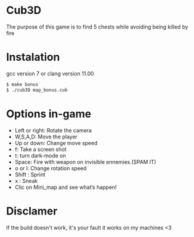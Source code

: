 # Cub3D
 
The purpose of this game is to find 5 chests while avoiding being killed by fire
 
# Instalation
gcc version 7 or clang version 11.00
 
```sh
$ make bonus
$ ./cub3D map_bonus.cub
```
 
# Options in-game
* Left or right: Rotate the camera
* W,S,A,D: Move the player
* Up or down: Change move speed
* f: Take a screen shot
* t: turn dark-mode on
* Space: Fire with weapon on invisible ennemies.(SPAM IT)
* o or l: Change rotation speed
* Shift : Sprint
* x : Sneak
* Clic on Mini_map and see what’s happen!
 
# Disclamer
If the build doesn't work, it's your fault it works on my machines <3
